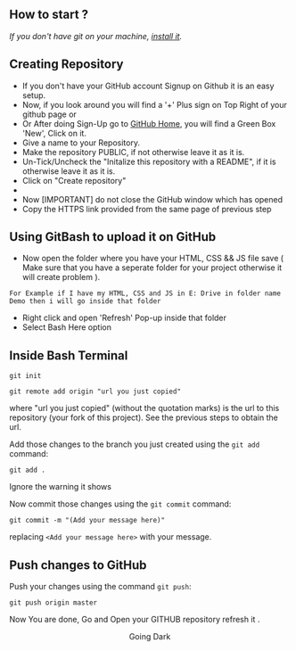 ﻿## How to start ? 


*If you don't have git on your machine, [install it](https://git-scm.com/downloads).*

## Creating Repository

- If you don't have your GitHub account Signup on Github it is an easy setup.
- Now, if you look around you will find a '+' Plus sign on Top Right of your github page or
- Or After doing Sign-Up go to [GitHub Home](https://github.com/), you will find a Green Box 'New', Click on it.
- Give a name to your Repository.
- Make the repository PUBLIC, if not otherwise leave it as it is.
- Un-Tick/Uncheck the "Initalize this repository with a README", if it is otherwise leave it as it is.
- Click on "Create repository"
- 
- Now [IMPORTANT] do not close the GitHub window which has opened
- Copy the HTTPS link provided from the same page of previous step


## Using GitBash to upload it on GitHub 

- Now open the folder where you have your HTML, CSS && JS file save ( Make sure that you have a seperate folder for your project otherwise it will create problem ).
```
For Example if I have my HTML, CSS and JS in E: Drive in folder name Demo then i will go inside that folder
```

- Right click and open 'Refresh' Pop-up inside that folder
- Select Bash Here option


## Inside Bash Terminal 

```
git init
```

```
git remote add origin "url you just copied"
```
where "url you just copied" (without the quotation marks) is the url to this repository (your fork of this project). See the previous steps to obtain the url.





Add those changes to the branch you just created using the `git add` command:

```
git add .
```
Ignore the warning it shows

Now commit those changes using the `git commit` command:

```
git commit -m "(Add your message here)"
```

replacing `<Add your message here>` with your message.

## Push changes to GitHub 

Push your changes using the command `git push`:

```
git push origin master
```

Now You are done, Go and Open your GITHUB repository refresh it .


<p style="text-align: center;"> Going Dark </p>




